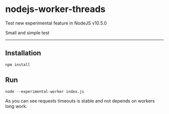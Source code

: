 # nodejs-worker-threads
Test new experimental feature in NodeJS v10.5.0

Small and simple test

----------
## Installation
```
npm install
```
## Run
```
node --experimental-worker index.js 
```

As you can see requests timeouts is stable and not depends on workers long work.

